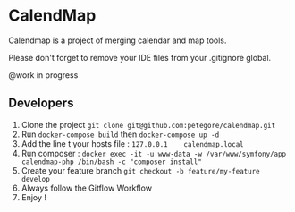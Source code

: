 # CalendMap

Calendmap is a project of merging calendar and map tools.

Please don't forget to remove your IDE files from your .gitignore global.

@work in progress


## Developers

1. Clone the project `git clone git@github.com:petegore/calendmap.git`
2. Run `docker-compose build` then `docker-compose up -d`
3. Add the line t your hosts file : `127.0.0.1    calendmap.local`
4. Run composer : `docker exec -it -u www-data -w /var/www/symfony/app calendmap-php /bin/bash -c "composer install"`
5. Create your feature branch `git checkout -b feature/my-feature develop`
6. Always follow the Gitflow Workflow
7. Enjoy !